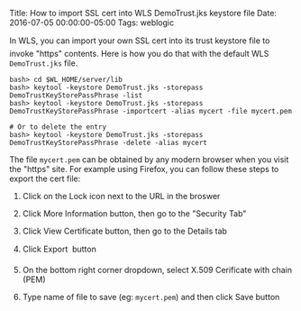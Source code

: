 Title: How to import SSL cert into WLS DemoTrust.jks keystore file
Date: 2016-07-05 00:00:00-05:00
Tags: weblogic



In WLS, you can import your own SSL cert into its trust keystore file to invoke "https" contents. Here is how you do that with the default WLS `DemoTrust.jks` file.

    bash> cd $WL_HOME/server/lib
    bash> keytool -keystore DemoTrust.jks -storepass DemoTrustKeyStorePassPhrase -list
    bash> keytool -keystore DemoTrust.jks -storepass DemoTrustKeyStorePassPhrase -importcert -alias mycert -file mycert.pem
    
    # Or to delete the entry
    bash> keytool -keystore DemoTrust.jks -storepass DemoTrustKeyStorePassPhrase -delete -alias mycert

The file `mycert.pem` can be obtained by any modern browser when you visit the "https" site. For example using Firefox, you can follow these steps to export the cert file:

1. Click on the Lock icon next to the URL in the broswer

2. Click More Information button, then go to the "Security Tab"

3. Click View Certificate button, then go to the Details tab

4. Click Export &#8203; button

5. On the bottom right corner dropdown, select X.509 Cerificate with chain (PEM)

6. Type name of file to save (eg: `mycert.pem`) and then click Save button

